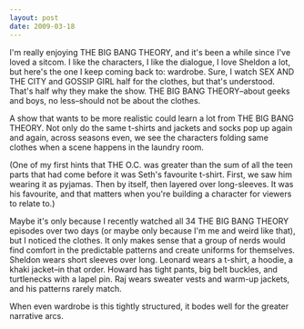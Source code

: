 ```yaml
---
layout: post
date: 2009-03-18
--- 
```


I'm really enjoying THE BIG BANG THEORY, and it's been a while since I've loved a sitcom. I like the characters, I like the dialogue, I love Sheldon a lot, but here's the one I keep coming back to: wardrobe. Sure, I watch SEX AND THE CITY and GOSSIP GIRL half for the clothes, but that's understood. That's half why they make the show. THE BIG BANG THEORY–about geeks and boys, no less–should not be about the clothes.

A show that wants to be more realistic could learn a lot from THE BIG BANG THEORY. Not only do the same t-shirts and jackets and socks pop up again and again, across seasons even, we see the characters folding same clothes when a scene happens in the laundry room. 

(One of my first hints that THE O.C. was greater than the sum of all the teen parts that had come before it was Seth's favourite t-shirt. First, we saw him wearing it as pyjamas. Then by itself, then layered over long-sleeves. It was his favourite, and that matters when you're building a character for viewers to relate to.)

Maybe it's only because I recently watched all 34 THE BIG BANG THEORY episodes over two days (or maybe only because I'm me and weird like that), but I noticed the clothes. It only makes sense that a group of nerds would find comfort in the predictable patterns and create uniforms for themselves. Sheldon wears short sleeves over long. Leonard wears a t-shirt, a hoodie, a khaki jacket–in that order. Howard has tight pants, big belt buckles, and turtlenecks with a lapel pin. Raj wears sweater vests and warm-up jackets, and his patterns rarely match.

When even wardrobe is this tightly structured, it bodes well for the greater narrative arcs.
